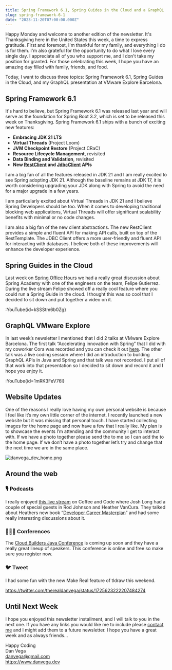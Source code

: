 ```yaml
---
title: Spring Framework 6.1, Spring Guides in the Cloud and a GraphQL
slug: spring-framework-6-1
date: "2023-11-20T07:00:00.000Z"
---
```


Happy Monday and welcome to another edition of the newsletter. It's Thanksgiving here in the United States this week, a time to express gratitude. First and foremost, I'm thankful for my family, and everything I do is for them. I'm also grateful for the opportunity to do what I love every single day. I appreciate all of you who support me, and I don't take my position for granted. For those celebrating this week, I hope you have an amazing day filled with family, friends, and food.

Today, I want to discuss three topics: Spring Framework 6.1, Spring Guides in the Cloud, and my GraphQL presentation at VMware Explore Barcelona.

## Spring Framework 6.1

It's hard to believe, but Spring Framework 6.1 was released last year and will serve as the foundation for Spring Boot 3.2, which is set to be released this week on Thanksgiving. Spring Framework 6.1 ships with a bunch of exciting new features:

- **Embracing JDK 21 LTS**
- **Virtual Threads** (Project Loom)
- **JVM Checkpoint Restore** (Project CRaC)
- **Resource Lifecycle Management**, revisited
- **Data Binding and Validation**, revisited
- **New [RestClient](https://docs.spring.io/spring-framework/docs/6.1.x/javadoc-api/org/springframework/web/client/RestClient.html) and [JdbcClient](https://docs.spring.io/spring-framework/docs/6.1.x/javadoc-api/org/springframework/jdbc/core/simple/JdbcClient.html) APIs**

I am a big fan of all the features released in JDK 21 and I am really excited to see Spring adopting JDK 21. Although the baseline remains at JDK 17, it is worth considering upgrading your JDK along with Spring to avoid the need for a major upgrade in a few years.

I am particularly excited about Virtual Threads in JDK 21 and I believe Spring Developers should be too. When it comes to developing traditional blocking web applications, Virtual Threads will offer significant scalability benefits with minimal or no code changes.

I am also a big fan of the new client abstractions. The new RestClient provides a simple and fluent API for making API calls, built on top of the RestTemplate. The JDBC Client offers a more user-friendly and fluent API for interacting with databases. I believe both of these improvements will enhance the developer experience.

## Spring Guides in the Cloud

Last week on [Spring Office Hours](https://tanzu.vmware.com/developer/tv/spring-office-hours/0057/) we had a really great discussion about Spring Academy with one of the engineers on the team, Felipe Gutierrez. During the live stream Felipe showed off a really cool feature where you could run a Spring Guide in the cloud. I thought this was so cool that I decided to sit down and put together a video on it.

:YouTube{id=kSSStm6b0Zg}

## GraphQL VMware Explore

In last week’s newsletter I mentioned that I did 2 talks at VMware Explore Barcelona. The first talk “Accelerating innovation with Spring” that I did with my coworker Cora was recorded and you can check it out [here](https://www.vmware.com/explore/video-library/video-landing.html?sessionid=1693987326111001vbVK&videoId=6340722423112). The other talk was a live coding session where I did an introduction to building GraphQL APIs in Java and Spring and that talk was not recorded. I put all of that work into that presentation so I decided to sit down and record it and I hope you enjoy it.

:YouTube{id=1mRK3FeV76I}

## Website Updates

One of the reasons I really love having my own personal website is because I feel like it’s my own little corner of the internet. I recently launched a new website but it was missing that personal touch. I have started collecting images for the home page and now have a few that I really like. My plan is to showcase the events I’m attending and the community I get to interact with. If we have a photo together please send the to me so I can add the to the home page. If we don’t have a photo together let’s try and change that the next time we are in the same place.

![danvega_dev_home.png](/images/newsletter/2023/11/20/danvega_dev_home.png)

## Around the web

### 🎙 Podcasts

I really enjoyed [this live stream](https://www.youtube.com/watch?v=rUjLf_8HwLk) on Coffee and Code where Josh Long had a couple of special guests in Rod Johnson and Heather VanCura. They talked about Heathers new book “[Developer Career Masterplan](https://amzn.to/3R5XSHH)” and had some really interesting discussions about it.

### 👨🏼‍💻 Conferences

The [Cloud Builders Java Conference](https://cloud-builders.tech/) is coming up soon and they have a really great lineup of speakers. This conference is online and free so make sure you register now.

### 🐦 Tweet

I had some fun with the new Make Real feature of tldraw this weekend.

https://twitter.com/therealdanvega/status/1725623222207484274

## Until Next Week

I hope you enjoyed this newsletter installment, and I will talk to you in the next one. If you have any links you would like me to include please [contact me](http://twitter.com/therealdanvega) and I might add them to a future newsletter. I hope you have a great week and as always friends...

Happy Coding<br/>
Dan Vega<br/>
danvega@gmail.com<br/>
https://www.danvega.dev